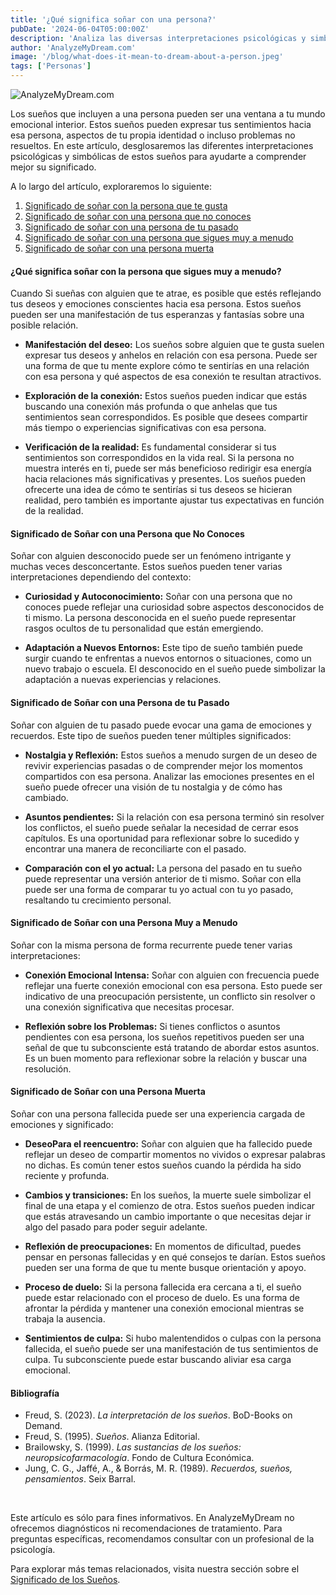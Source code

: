 ```yaml
---
title: '¿Qué significa soñar con una persona?'
pubDate: '2024-06-04T05:00:00Z'
description: 'Analiza las diversas interpretaciones psicológicas y simbólicas de los sueños que involucran a personas para descubrir los significados subyacentes de estos sueños.'
author: 'AnalyzeMyDream.com'
image: '/blog/what-does-it-mean-to-dream-about-a-person.jpeg'
tags: ['Personas']
---
```


![AnalyzeMyDream.com](/blog/what-does-it-mean-to-dream-about-a-person.jpeg)

Los sueños que incluyen a una persona pueden ser una ventana a tu mundo emocional interior. Estos sueños pueden expresar tus sentimientos hacia esa persona, aspectos de tu propia identidad o incluso problemas no resueltos. En este artículo, desglosaremos las diferentes interpretaciones psicológicas y simbólicas de estos sueños para ayudarte a comprender mejor su significado.

A lo largo del artículo, exploraremos lo siguiente:

1. [Significado de soñar con la persona que te gusta](#que-significa-soñar-con-la-persona-que-te-gusta)
2. [Significado de soñar con una persona que no conoces](#significado-de-soñar-con-una-persona-que-no-conoces)
3. [Significado de soñar con una persona de tu pasado](#significado-de-soñar-con-una-persona-de-tu-pasado)
4. [Significado de soñar con una persona que sigues muy a menudo](#significado-de-soñar-con-una-persona-que-sigues-mucho)
5. [Significado de soñar con una persona muerta](#significado-de-soñar-con-una-persona-muerta)

#### ¿Qué significa soñar con la persona que sigues muy a menudo?

Cuando Si sueñas con alguien que te atrae, es posible que estés reflejando tus deseos y emociones conscientes hacia esa persona. Estos sueños pueden ser una manifestación de tus esperanzas y fantasías sobre una posible relación.

- **Manifestación del deseo:** Los sueños sobre alguien que te gusta suelen expresar tus deseos y anhelos en relación con esa persona. Puede ser una forma de que tu mente explore cómo te sentirías en una relación con esa persona y qué aspectos de esa conexión te resultan atractivos.

- **Exploración de la conexión:** Estos sueños pueden indicar que estás buscando una conexión más profunda o que anhelas que tus sentimientos sean correspondidos. Es posible que desees compartir más tiempo o experiencias significativas con esa persona.

- **Verificación de la realidad:** Es fundamental considerar si tus sentimientos son correspondidos en la vida real. Si la persona no muestra interés en ti, puede ser más beneficioso redirigir esa energía hacia relaciones más significativas y presentes. Los sueños pueden ofrecerte una idea de cómo te sentirías si tus deseos se hicieran realidad, pero también es importante ajustar tus expectativas en función de la realidad.

#### Significado de Soñar con una Persona que No Conoces

Soñar con alguien desconocido puede ser un fenómeno intrigante y muchas veces desconcertante. Estos sueños pueden tener varias interpretaciones dependiendo del contexto:

- **Curiosidad y Autoconocimiento:** Soñar con una persona que no conoces puede reflejar una curiosidad sobre aspectos desconocidos de ti mismo. La persona desconocida en el sueño puede representar rasgos ocultos de tu personalidad que están emergiendo.

- **Adaptación a Nuevos Entornos:** Este tipo de sueño también puede surgir cuando te enfrentas a nuevos entornos o situaciones, como un nuevo trabajo o escuela. El desconocido en el sueño puede simbolizar la adaptación a nuevas experiencias y relaciones.

#### Significado de Soñar con una Persona de tu Pasado

Soñar con alguien de tu pasado puede evocar una gama de emociones y recuerdos. Este tipo de sueños pueden tener múltiples significados:

- **Nostalgia y Reflexión:** Estos sueños a menudo surgen de un deseo de revivir experiencias pasadas o de comprender mejor los momentos compartidos con esa persona. Analizar las emociones presentes en el sueño puede ofrecer una visión de tu nostalgia y de cómo has cambiado.

- **Asuntos pendientes:** Si la relación con esa persona terminó sin resolver los conflictos, el sueño puede señalar la necesidad de cerrar esos capítulos. Es una oportunidad para reflexionar sobre lo sucedido y encontrar una manera de reconciliarte con el pasado.

- **Comparación con el yo actual:** La persona del pasado en tu sueño puede representar una versión anterior de ti mismo. Soñar con ella puede ser una forma de comparar tu yo actual con tu yo pasado, resaltando tu crecimiento personal.

#### Significado de Soñar con una Persona Muy a Menudo

Soñar con la misma persona de forma recurrente puede tener varias interpretaciones:

- **Conexión Emocional Intensa:** Soñar con alguien con frecuencia puede reflejar una fuerte conexión emocional con esa persona. Esto puede ser indicativo de una preocupación persistente, un conflicto sin resolver o una conexión significativa que necesitas procesar.

- **Reflexión sobre los Problemas:** Si tienes conflictos o asuntos pendientes con esa persona, los sueños repetitivos pueden ser una señal de que tu subconsciente está tratando de abordar estos asuntos. Es un buen momento para reflexionar sobre la relación y buscar una resolución.

#### Significado de Soñar con una Persona Muerta

Soñar con una persona fallecida puede ser una experiencia cargada de emociones y significado:

- **DeseoPara el reencuentro:** Soñar con alguien que ha fallecido puede reflejar un deseo de compartir momentos no vividos o expresar palabras no dichas. Es común tener estos sueños cuando la pérdida ha sido reciente y profunda.

- **Cambios y transiciones:** En los sueños, la muerte suele simbolizar el final de una etapa y el comienzo de otra. Estos sueños pueden indicar que estás atravesando un cambio importante o que necesitas dejar ir algo del pasado para poder seguir adelante.

- **Reflexión de preocupaciones:** En momentos de dificultad, puedes pensar en personas fallecidas y en qué consejos te darían. Estos sueños pueden ser una forma de que tu mente busque orientación y apoyo.

- **Proceso de duelo:** Si la persona fallecida era cercana a ti, el sueño puede estar relacionado con el proceso de duelo. Es una forma de afrontar la pérdida y mantener una conexión emocional mientras se trabaja la ausencia.

- **Sentimientos de culpa:** Si hubo malentendidos o culpas con la persona fallecida, el sueño puede ser una manifestación de tus sentimientos de culpa. Tu subconsciente puede estar buscando aliviar esa carga emocional.

#### Bibliografía

- Freud, S. (2023). *La interpretación de los sueños*. BoD-Books on Demand.
- Freud, S. (1995). *Sueños*. Alianza Editorial.
- Brailowsky, S. (1999). *Las sustancias de los sueños: neuropsicofarmacología*. Fondo de Cultura Económica.
- Jung, C. G., Jaffé, A., & Borrás, M. R. (1989). *Recuerdos, sueños, pensamientos*. Seix Barral.

<br>

Este artículo es sólo para fines informativos. En AnalyzeMyDream no ofrecemos diagnósticos ni recomendaciones de tratamiento. Para preguntas específicas, recomendamos consultar con un profesional de la psicología.

Para explorar más temas relacionados, visita nuestra sección sobre el [Significado de los Sueños](#).